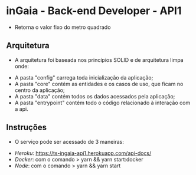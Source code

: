 # inGaia - Back-end Developer - API1

-  Retorna o valor fixo do metro quadrado

## Arquitetura

- A arquitetura foi baseada nos princípios SOLID e de arquitetura limpa onde:
* A pasta "config" carrega toda inicialização da aplicação;
* A pasta "core" contém as entidades e os casos de uso, que ficam no centro da aplicação;
* A pasta "data" contém todos os dados acessados pela aplicação;
* A pasta "entrypoint" contém todo o código relacionado à interação com a api.

## Instruções

- O serviço pode ser acessado de 3 maneiras:
* _Heroku_: https://ts-ingaia-api1.herokuapp.com/api-docs/
* _Docker_: com o comando > yarn && yarn start:docker
* _Node_: com o comando > yarn && yarn start


